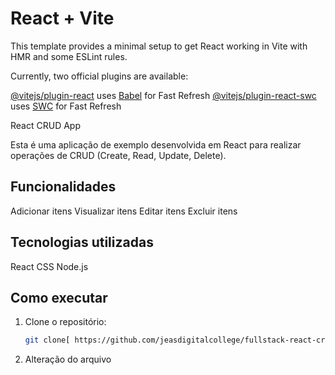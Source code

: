 # React + Vite

This template provides a minimal setup to get React working in Vite with HMR and some ESLint rules.

Currently, two official plugins are available:

[@vitejs/plugin-react](https://github.com/vitejs/vite-plugin-react/blob/main/packages/plugin-react/README.md) uses [Babel](https://babeljs.io/) for Fast Refresh
[@vitejs/plugin-react-swc](https://github.com/vitejs/vite-plugin-react-swc) uses [SWC](https://swc.rs/) for Fast Refresh

React CRUD App

Esta é uma aplicação de exemplo desenvolvida em React para realizar operações de CRUD (Create, Read, Update, Delete).

## Funcionalidades

Adicionar itens
Visualizar itens
Editar itens
Excluir itens

## Tecnologias utilizadas

React
CSS
Node.js

## Como executar

1. Clone o repositório:

   ```bash
   git clone[ https://github.com/jeasdigitalcollege/fullstack-react-crud.git ]
   ```

2. Alteração do arquivo
